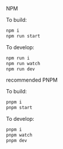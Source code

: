 NPM

To build:

```bash
npm i
npm run start
```

To develop:

```bash
npm run i
npm run watch
npm run dev
```

recommended PNPM

To build:

```bash
pnpm i
pnpm start
```

To develop:

```bash
pnpm i
pnpm watch
pnpm dev
```

